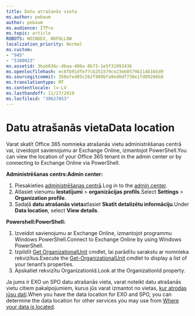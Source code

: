 ```yaml
---
title: Datu atrašanās vieta
ms.author: pebaum
author: pebaum
ms.audience: ITPro
ms.topic: article
ROBOTS: NOINDEX, NOFOLLOW
localization_priority: Normal
ms.custom:
- "945"
- "5300023"
ms.assetid: 3bab036c-dbaa-406a-8b73-1e5f31993436
ms.openlocfilehash: ec8fb91dfe77cb251579ce23eb0579b114b101d9
ms.sourcegitcommit: 358e7ed05c262f909bfa9ed0df730e1fd89266b8
ms.translationtype: MT
ms.contentlocale: lv-LV
ms.lasthandoff: 11/27/2019
ms.locfileid: "39627853"
---
```

# <a name="data-location"></a><span data-ttu-id="1b13e-102">Datu atrašanās vieta</span><span class="sxs-lookup"><span data-stu-id="1b13e-102">Data location</span></span>

<span data-ttu-id="1b13e-103">Varat skatīt Office 365 nomnieka atrašanās vietu administrēšanas centrā vai, izveidojot savienojumu ar Exchange Online, izmantojot PowerShell.</span><span class="sxs-lookup"><span data-stu-id="1b13e-103">You can view the location of your Office 365 tenant in the admin center or by connecting to Exchange Online via PowerShell.</span></span>


<span data-ttu-id="1b13e-104">**Administrēšanas centrs:**</span><span class="sxs-lookup"><span data-stu-id="1b13e-104">**Admin center:**</span></span>
1. <span data-ttu-id="1b13e-105">Piesakieties [administrēšanas centrā](https://admin.microsoft.com/Adminportal/Home).</span><span class="sxs-lookup"><span data-stu-id="1b13e-105">Log in to the [admin center](https://admin.microsoft.com/Adminportal/Home).</span></span>
2. <span data-ttu-id="1b13e-106">Atlasiet vienumu **Iestatījumi** > **organizācijas profils**.</span><span class="sxs-lookup"><span data-stu-id="1b13e-106">Select **Settings** > **Organization profile**.</span></span>
3. <span data-ttu-id="1b13e-107">Sadaļā **datu atrašanās vieta**atlasiet **Skatīt detalizētu informāciju**.</span><span class="sxs-lookup"><span data-stu-id="1b13e-107">Under **Data location**, select **View details**.</span></span>


<span data-ttu-id="1b13e-108">**Powershell:**</span><span class="sxs-lookup"><span data-stu-id="1b13e-108">**PowerShell:**</span></span>
1. <span data-ttu-id="1b13e-109">Izveidot savienojumu ar Exchange Online, izmantojot programmu Windows PowerShell.</span><span class="sxs-lookup"><span data-stu-id="1b13e-109">Connect to Exchange Online by using Windows PowerShell.</span></span>
2. <span data-ttu-id="1b13e-110">Izpildīt [Get OrganizationalUnit](https://docs.microsoft.com/powershell/module/exchange/active-directory/get-organizationalunit) cmdlet, lai parādītu sarakstu ar nomnieka rekvizītus.</span><span class="sxs-lookup"><span data-stu-id="1b13e-110">Execute the [Get-OrganizationalUnit](https://docs.microsoft.com/powershell/module/exchange/active-directory/get-organizationalunit) cmdlet to display a list of your tenant’s properties.</span></span> 
3. <span data-ttu-id="1b13e-111">Apskatiet rekvizītu OrganizationId.</span><span class="sxs-lookup"><span data-stu-id="1b13e-111">Look at the OrganizationId property.</span></span>

<span data-ttu-id="1b13e-112">Ja jums ir EXO un SPO datu atrašanās vieta, varat noteikt datu atrašanās vietu citiem pakalpojumiem, kurus jūs varat izmantot no vietas, [kur atrodas jūsu dati](https://products.office.com/where-is-your-data-located).</span><span class="sxs-lookup"><span data-stu-id="1b13e-112">When you have the data location for EXO and SPO, you can determine the data location for other services you may use from [Where your data is located](https://products.office.com/where-is-your-data-located).</span></span>